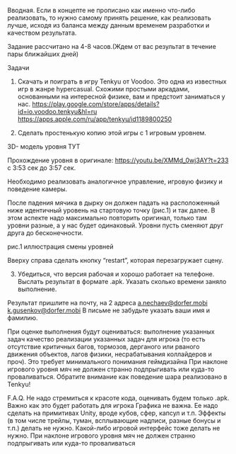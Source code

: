 Вводная.
Если в концепте не прописано как именно что-либо реализовать, то нужно самому принять решение, как реализовать лучше, исходя из баланса между данным временем разработки и качеством результата. 

Задание рассчитано на 4-8 часов.(Ждем от вас результат в течение пары ближайших дней)

Задачи
1. Скачать и поиграть в игру Tenkyu от Voodoo. Это одна из известных игр в жанре hypercasual. Схожими простыми аркадами, основанными на интересной физике, вам и предстоит заниматься у нас.
https://play.google.com/store/apps/details?id=io.voodoo.tenkyu&hl=ru
https://apps.apple.com/ru/app/tenkyu/id1189800250

2. Сделать простенькую копию этой игры с 1 игровым уровнем.

3D- модель уровня ТУТ 

Прохождение уровня в оригинале: https://youtu.be/XMMd_0wj3AY?t=233 с 3:53 сек до 3:57 сек.

Необходимо реализовать аналогичное управление, игровую физику и поведение камеры. 

После падения мячика в дырку он должен падать на расположенный ниже идентичный уровень на стартовую точку (рис.1) и так далее. В этом аспекте надо максимально повторить оригинал, только там уровни разные, а у нас будет одинаковый. Уровни пусть сменяют друг друга до бесконечности.

рис.1 иллюстрация смены уровней 
 
Вверху справа сделать кнопку “restart”, которая перезагружает сцену.

3.  Убедиться, что версия рабочая и хорошо работает на телефоне. Выслать результат в формате .apk. Указать сколько времени заняло выполнение.

Результат пришлите на почту, на 2 адреса 
a.nechaev@dorfer.mobi 
k.gusenkov@dorfer.mobi
В письме не забудьте указать ваши имя и фамилию.


При оценке выполнения будут оцениваться:
выполнение указанных задач
качество реализации указанных задач для игрока (то есть отсутствие критичных багов, тормозов, дерганого или рваного движения объектов, лагов физики, несрабатывания коллайдеров и проч). Это требует минимального понимания геймдизайна
При наклоне игрового уровня мяч не должен странно подпрыгивать или куда-то проваливаться. Обратите внимание как поведение шара реализовано в Tenkyu!


F.A.Q.
Не надо стремиться к красоте кода, оценивать будем только .apk. Важно как это будет работать для игрока
Графика не важна. Ее надо сделать на примитивах Unity, вроде кубов, сфер, капсул и т.п. 
Эффекты (в том числе трейлы, туман, всплывающие надписи, разные бонусы и т.п.) делать не нужно. 
Какой-либо игровой интерфейс тоже делать не нужно.
При наклоне игрового уровня мяч не должен странно подпрыгивать или куда-то проваливаться
